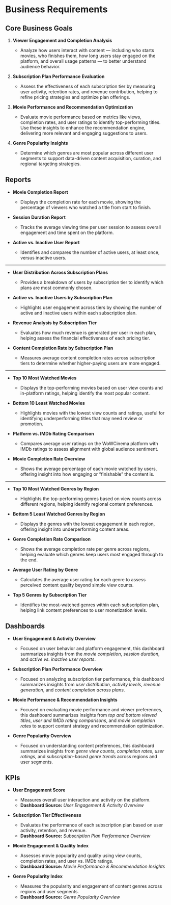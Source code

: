 # Business Requirements

## Core Business Goals

1. **Viewer Engagement and Completion Analysis**

   - Analyze how users interact with content — including who starts movies, who finishes them, how long users stay engaged on the platform, and overall usage patterns — to better understand audience behavior.

2. **Subscription Plan Performance Evaluation**

   - Assess the effectiveness of each subscription tier by measuring user activity, retention rates, and revenue contribution, helping to refine pricing strategies and optimize plan offerings.

3. **Movie Performance and Recommendation Optimization**

   - Evaluate movie performance based on metrics like views, completion rates, and user ratings to identify top-performing titles. Use these insights to enhance the recommendation engine, delivering more relevant and engaging suggestions to users.

4. **Genre Popularity Insights**

   - Determine which genres are most popular across different user segments to support data-driven content acquisition, curation, and regional targeting strategies.

## Reports

- **Movie Completion Report**

  - Displays the completion rate for each movie, showing the percentage of viewers who watched a title from start to finish.

- **Session Duration Report**

  - Tracks the average viewing time per user session to assess overall engagement and time spent on the platform.

- **Active vs. Inactive User Report**

  - Identifies and compares the number of active users, at least once, versus inactive users.

---

- **User Distribution Across Subscription Plans**

  - Provides a breakdown of users by subscription tier to identify which plans are most commonly chosen.

- **Active vs. Inactive Users by Subscription Plan**

  - Highlights user engagement across tiers by showing the number of active and inactive users within each subscription plan.

- **Revenue Analysis by Subscription Tier**

  - Evaluates how much revenue is generated per user in each plan, helping assess the financial effectiveness of each pricing tier.

- **Content Completion Rate by Subscription Plan**

  - Measures average content completion rates across subscription tiers to determine whether higher-paying users are more engaged.

---

- **Top 10 Most Watched Movies**

  - Displays the top-performing movies based on user view counts and in-platform ratings, helping identify the most popular content.

- **Bottom 10 Least Watched Movies**

  - Highlights movies with the lowest view counts and ratings, useful for identifying underperforming titles that may need review or promotion.

- **Platform vs. IMDb Rating Comparison**

  - Compares average user ratings on the WoWCinema platform with IMDb ratings to assess alignment with global audience sentiment.

- **Movie Completion Rate Overview**

  - Shows the average percentage of each movie watched by users, offering insight into how engaging or “finishable” the content is.

---

- **Top 10 Most Watched Genres by Region**

  - Highlights the top-performing genres based on view counts across different regions, helping identify regional content preferences.

- **Bottom 5 Least Watched Genres by Region**

  - Displays the genres with the lowest engagement in each region, offering insight into underperforming content areas.

- **Genre Completion Rate Comparison**

  - Shows the average completion rate per genre across regions, helping evaluate which genres keep users most engaged through to the end.

- **Average User Rating by Genre**

  - Calculates the average user rating for each genre to assess perceived content quality beyond simple view counts.

- **Top 5 Genres by Subscription Tier**

  - Identifies the most-watched genres within each subscription plan, helping link content preferences to user monetization levels.

## Dashboards

- **User Engagement & Activity Overview**

  - Focused on user behavior and platform engagement, this dashboard summarizes insights from the _movie completion_, _session duration_, and _active vs. inactive user reports_.

- **Subscription Plan Performance Overview**

  - Focused on analyzing subscription tier performance, this dashboard summarizes insights from _user distribution_, _activity levels_, _revenue generation_, and _content completion across plans_.

- **Movie Performance & Recommendation Insights**

  - Focused on evaluating movie performance and viewer preferences, this dashboard summarizes insights from _top and bottom viewed titles_, _user and IMDb rating comparisons_, and _movie completion rates_ to support content strategy and recommendation optimization.

- **Genre Popularity Overview**

  - Focused on understanding content preferences, this dashboard summarizes insights from _genre view counts_, _completion rates_, _user ratings_, and _subscription-based genre trends_ across regions and user segments.

## KPIs

- **User Engagement Score**

  - Measures overall user interaction and activity on the platform.
  - **Dashboard Source:** _User Engagement & Activity Overview_

- **Subscription Tier Effectiveness**

  - Evaluates the performance of each subscription plan based on user activity, retention, and revenue.
  - **Dashboard Source:** _Subscription Plan Performance Overview_

- **Movie Engagement & Quality Index**

  - Assesses movie popularity and quality using view counts, completion rates, and user vs. IMDb ratings.
  - **Dashboard Source:** _Movie Performance & Recommendation Insights_

- **Genre Popularity Index**
  - Measures the popularity and engagement of content genres across regions and user segments.
  - **Dashboard Source:** _Genre Popularity Overview_
